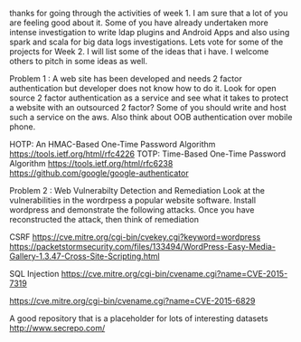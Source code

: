 thanks for going through the activities of week 1. I am sure that a lot of you are feeling good about it. Some of you have already undertaken more intense investigation to write ldap plugins and Android Apps and also using spark and scala for big data logs investigations. 
Lets vote for some of the projects for Week 2. I will list some of the ideas that i have. I welcome others to pitch in some ideas as well. 

Problem 1 : A web site has been developed and needs 2 factor authentication but developer does not know how to do it. Look 
for open source 2 factor authentication as a service and see what it takes to protect a website with an outsourced 2 factor?
Some of you should write and host such a service on the aws. Also think about OOB authentication over mobile phone.

HOTP: An HMAC-Based One-Time Password Algorithm https://tools.ietf.org/html/rfc4226
TOTP: Time-Based One-Time Password Algorithm https://tools.ietf.org/html/rfc6238
https://github.com/google/google-authenticator

Problem 2 :
Web Vulnerabilty Detection and Remediation 
Look at the vulnerabilities in the wordrpess a popular website software. 
Install wordpress and demonstrate the following attacks. 
Once you have reconstructed the attack, then think of remediation 

CSRF
https://cve.mitre.org/cgi-bin/cvekey.cgi?keyword=wordpress
https://packetstormsecurity.com/files/133494/WordPress-Easy-Media-Gallery-1.3.47-Cross-Site-Scripting.html

SQL Injection 
https://cve.mitre.org/cgi-bin/cvename.cgi?name=CVE-2015-7319

https://cve.mitre.org/cgi-bin/cvename.cgi?name=CVE-2015-6829

A good repository that is a placeholder for lots of interesting datasets
http://www.secrepo.com/
















